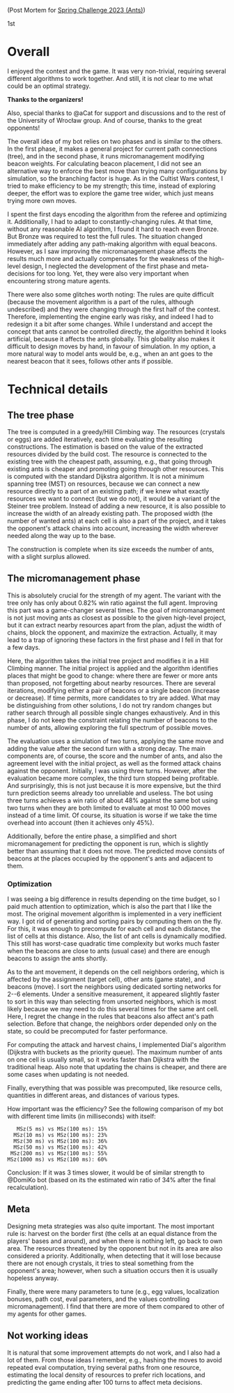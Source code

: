 (Post Mortem for [Spring Challenge 2023 (Ants)](https://www.codingame.com/contests/spring-challenge-2023))

1st

# Overall

I enjoyed the contest and the game. It was very non-trivial, requiring several different algorithms to work together. And still, it is not clear to me what could be an optimal strategy.

**Thanks to the organizers!**

Also, special thanks to @aCat for support and discussions and to the rest of the University of Wrocław group. And of course, thanks to the great opponents!

The overall idea of my bot relies on two phases and is similar to the others. In the first phase, it makes a general project for current path connections (tree), and in the second phase, it runs micromanagement modifying beacon weights. For calculating beacon placement, I did not see an alternative way to enforce the best move than trying many configurations by simulation, so the branching factor is huge. As in the Cultist Wars contest, I tried to make efficiency to be my strength; this time, instead of exploring deeper, the effort was to explore the game tree wider, which just means trying more own moves.

I spent the first days encoding the algorithm from the referee and optimizing it. Additionally, I had to adapt to constantly-changing rules. At that time, without any reasonable AI algorithm, I found it hard to reach even Bronze. But Bronze was required to test the full rules. The situation changed immediately after adding any path-making algorithm with equal beacons. However, as I saw improving the micromanagement phase affects the results much more and actually compensates for the weakness of the high-level design, I neglected the development of the first phase and meta-decisions for too long. Yet, they were also very important when encountering strong mature agents.

There were also some glitches worth noting: The rules are quite difficult (because the movement algorithm is a part of the rules, although undescribed) and they were changing through the first half of the contest. Therefore, implementing the engine early was risky, and indeed I had to redesign it a bit after some changes. While I understand and accept the concept that ants cannot be controlled directly, the algorithm behind it looks artificial, because it affects the ants globally. This globality also makes it difficult to design moves by hand, in favour of simulation. In my option, a more natural way to model ants would be, e.g., when an ant goes to the nearest beacon that it sees, follows other ants if possible.


# Technical details

## The tree phase

The tree is computed in a greedy/Hill Climbing way. The resources (crystals or eggs) are added iteratively, each time evaluating the resulting constructions. The estimation is based on the value of the extracted resources divided by the build cost. The resource is connected to the existing tree with the cheapest path, assuming, e.g., that going through existing ants is cheaper and promoting going through other resources.
This is computed with the standard Dijkstra algorithm. It is not a minimum spanning tree (MST) on resources, because we can connect a new resource directly to a part of an existing path; if we knew what exactly resources we want to connect (but we do not), it would be a variant of the Steiner tree problem.
Instead of adding a new resource, it is also possible to increase the width of an already existing path.
The proposed width (the number of wanted ants) at each cell is also a part of the project, and it takes the opponent's attack chains into account, increasing the width wherever needed along the way up to the base.

The construction is complete when its size exceeds the number of ants, with a slight surplus allowed.

## The micromanagement phase

This is absolutely crucial for the strength of my agent. The variant with the tree only has only about 0.82% win ratio against the full agent. Improving this part was a game-changer several times. The goal of micromanagement is not just moving ants as closest as possible to the given high-level project, but it can extract nearby resources apart from the plan, adjust the width of chains, block the opponent, and maximize the extraction. Actually, it may lead to a trap of ignoring these factors in the first phase and I fell in that for a few days.

Here, the algorithm takes the initial tree project and modifies it in a Hill Climbing manner. The initial project is applied and the algorithm identifies places that might be good to change: where there are fewer or more ants than proposed, not forgetting about nearby resources. There are several iterations, modifying either a pair of beacons or a single beacon (increase or decrease). If time permits, more candidates to try are added. What may be distinguishing from other solutions, I do not try random changes but rather search through all possible single changes exhaustively. And in this phase, I do not keep the constraint relating the number of beacons to the number of ants, allowing exploring the full spectrum of possible moves.

The evaluation uses a simulation of two turns, applying the same move and adding the value after the second turn with a strong decay. The main components are, of course, the score and the number of ants, and also the agreement level with the initial project, as well as the formed attack chains against the opponent. Initially, I was using three turns. However, after the evaluation became more complex, the third turn stopped being profitable. And surprisingly, this is not just because it is more expensive, but the third turn prediction seems already too unreliable and useless. The bot using three turns achieves a win ratio of about 48% against the same bot using two turns when they are both limited to evaluate at most 10 000 moves instead of a time limit. Of course, its situation is worse if we take the time overhead into account (then it achieves only 45%).

Additionally, before the entire phase, a simplified and short micromanagement for predicting the opponent is run, which is slightly better than assuming that it does not move. The predicted move consists of beacons at the places occupied by the opponent's ants and adjacent to them.

### Optimization

I was seeing a big difference in results depending on the time budget, so I paid much attention to optimization, which is also the part that I like the most. The original movement algorithm is implemented in a very inefficient way. I got rid of generating and sorting pairs by computing them on the fly. For this, it was enough to precompute for each cell and each distance, the list of cells at this distance. Also, the list of ant cells is dynamically modified. This still has worst-case quadratic time complexity but works much faster when the beacons are close to ants (usual case) and there are enough beacons to assign the ants shortly.

As to the ant movement, it depends on the cell neighbors ordering, which is affected by the assignment (target cell), other ants (game state), and beacons (move). I sort the neighbors using dedicated sorting networks for 2--6 elements. Under a sensitive measurement, it appeared slightly faster to sort in this way than selecting from unsorted neighbors, which is most likely because we may need to do this several times for the same ant cell. Here, I regret the change in the rules that beacons also affect ant's path selection. Before that change, the neighbors order depended only on the state, so could be precomputed for faster performance.

For computing the attack and harvest chains, I implemented Dial's algorithm (Dijkstra with buckets as the priority queue). The maximum number of ants on one cell is usually small, so it works faster than Dijkstra with the traditional heap. Also note that updating the chains is cheaper, and there are some cases when updating is not needed.

Finally, everything that was possible was precomputed, like resource cells, quantities in different areas, and distances of various types.

How important was the efficiency? See the following comparison of my bot with different time limits (in milliseconds) with itself:

```
   MSz(5 ms) vs MSz(100 ms): 15%
  MSz(10 ms) vs MSz(100 ms): 23%
  MSz(30 ms) vs MSz(100 ms): 36%
  MSz(50 ms) vs MSz(100 ms): 42%
 MSz(200 ms) vs MSz(100 ms): 55%
MSz(1000 ms) vs MSz(100 ms): 60%
```

Conclusion: If it was 3 times slower, it would be of similar strength to @DomiKo bot (based on its the estimated win ratio of 34% after the final recalculation).

## Meta

Designing meta strategies was also quite important. The most important rule is: harvest on the border first (the cells at an equal distance from the players' bases and around), and when there is nothing left, go back to own area. The resources threatened by the opponent but not in its area are also considered a priority. Additionally, when detecting that it will lose because there are not enough crystals, it tries to steal something from the opponent's area; however, when such a situation occurs then it is usually hopeless anyway.

Finally, there were many parameters to tune (e.g., egg values, localization bonuses, path cost, eval parameters, and the values controlling micromanagement). I find that there are more of them compared to other of my agents for other games.

## Not working ideas

It is natural that some improvement attempts do not work, and I also had a lot of them. From those ideas I remember, e.g., hashing the moves to avoid repeated eval computation, trying several paths from one resource, estimating the local density of resources to prefer rich locations, and predicting the game ending after 100 turns to affect meta decisions.
